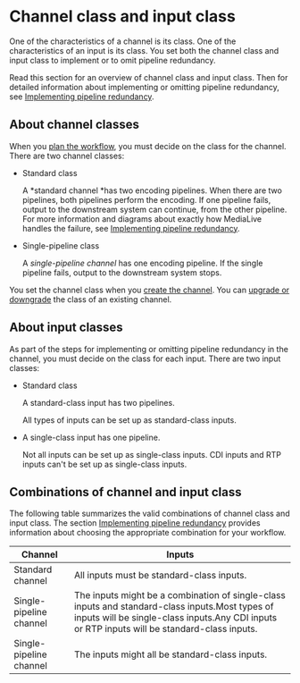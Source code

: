 # Channel class and input class<a name="class-channel-input"></a>

One of the characteristics of a channel is its class\. One of the characteristics of an input is its class\. You set both the channel class and input class to implement or to omit pipeline redundancy\.

Read this section for an overview of channel class and input class\. Then for detailed information about implementing or omitting pipeline redundancy, see [Implementing pipeline redundancy](plan-redundancy-mode.md)\.

## About channel classes<a name="about-channel-class"></a>

When you [plan the workflow](plan-redundancy.md), you must decide on the class for the channel\. There are two channel classes:
+ Standard class

  A *standard channel *has two encoding pipelines\. When there are two pipelines, both pipelines perform the encoding\. If one pipeline fails, output to the downstream system can continue, from the other pipeline\. For more information and diagrams about exactly how MediaLive handles the failure, see [Implementing pipeline redundancy](plan-redundancy-mode.md)\.
+ Single\-pipeline class

  A *single\-pipeline channel* has one encoding pipeline\. If the single pipeline fails, output to the downstream system stops\.

You set the channel class when you [create the channel](creating-a-channel-step1.md)\. You can [upgrade or downgrade](pipeline-redundancy-change.md) the class of an existing channel\. 

## About input classes<a name="pipeline-redundancy-input-class"></a>

As part of the steps for implementing or omitting pipeline redundancy in the channel, you must decide on the class for each input\. There are two input classes:
+ Standard class

  A standard\-class input has two pipelines\.

  All types of inputs can be set up as standard\-class inputs\.
+ A single\-class input has one pipeline\.

  Not all inputs can be set up as single\-class inputs\. CDI inputs and RTP inputs can't be set up as single\-class inputs\. 

## Combinations of channel and input class<a name="combinations-channel-input-class"></a>

The following table summarizes the valid combinations of channel class and input class\. The section [Implementing pipeline redundancy](plan-redundancy-mode.md) provides information about choosing the appropriate combination for your workflow\. 


| Channel | Inputs | 
| --- | --- | 
| Standard channel | All inputs must be standard\-class inputs\. | 
| Single\-pipeline channel | The inputs might be a combination of single\-class inputs and standard\-class inputs\.Most types of inputs will be single\-class inputs\.Any CDI inputs or RTP inputs will be standard\-class inputs\. | 
| Single\-pipeline channel | The inputs might all be standard\-class inputs\.  | 